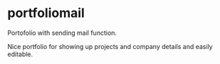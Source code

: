 # portfoliomail
Portofolio with sending mail function.

Nice portfolio for showing up projects and company details and easily editable.
